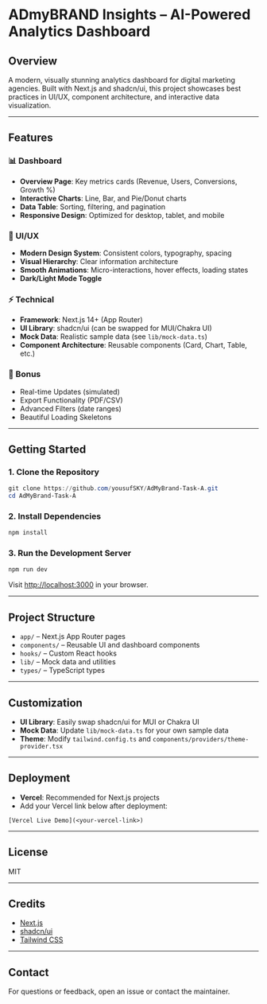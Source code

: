 # ADmyBRAND Insights – AI-Powered Analytics Dashboard

## Overview
A modern, visually stunning analytics dashboard for digital marketing agencies. Built with Next.js and shadcn/ui, this project showcases best practices in UI/UX, component architecture, and interactive data visualization.

---

## Features

### 📊 Dashboard
- **Overview Page**: Key metrics cards (Revenue, Users, Conversions, Growth %)
- **Interactive Charts**: Line, Bar, and Pie/Donut charts
- **Data Table**: Sorting, filtering, and pagination
- **Responsive Design**: Optimized for desktop, tablet, and mobile

### 🎨 UI/UX
- **Modern Design System**: Consistent colors, typography, spacing
- **Visual Hierarchy**: Clear information architecture
- **Smooth Animations**: Micro-interactions, hover effects, loading states
- **Dark/Light Mode Toggle**

### ⚡ Technical
- **Framework**: Next.js 14+ (App Router)
- **UI Library**: shadcn/ui (can be swapped for MUI/Chakra UI)
- **Mock Data**: Realistic sample data (see `lib/mock-data.ts`)
- **Component Architecture**: Reusable components (Card, Chart, Table, etc.)

### 🚀 Bonus
- Real-time Updates (simulated)
- Export Functionality (PDF/CSV)
- Advanced Filters (date ranges)
- Beautiful Loading Skeletons

---

## Getting Started

### 1. **Clone the Repository**
```powershell
git clone https://github.com/yousufSKY/AdMyBrand-Task-A.git
cd AdMyBrand-Task-A
```

### 2. **Install Dependencies**
```powershell
npm install
```

### 3. **Run the Development Server**
```powershell
npm run dev
```
Visit [http://localhost:3000](http://localhost:3000) in your browser.

---

## Project Structure
- `app/` – Next.js App Router pages
- `components/` – Reusable UI and dashboard components
- `hooks/` – Custom React hooks
- `lib/` – Mock data and utilities
- `types/` – TypeScript types

---

## Customization
- **UI Library**: Easily swap shadcn/ui for MUI or Chakra UI
- **Mock Data**: Update `lib/mock-data.ts` for your own sample data
- **Theme**: Modify `tailwind.config.ts` and `components/providers/theme-provider.tsx`

---

## Deployment
- **Vercel**: Recommended for Next.js projects
- Add your Vercel link below after deployment:

```
[Vercel Live Demo](<your-vercel-link>)
```

---

## License
MIT

---

## Credits
- [Next.js](https://nextjs.org/)
- [shadcn/ui](https://ui.shadcn.com/)
- [Tailwind CSS](https://tailwindcss.com/)

---

## Contact
For questions or feedback, open an issue or contact the maintainer.
